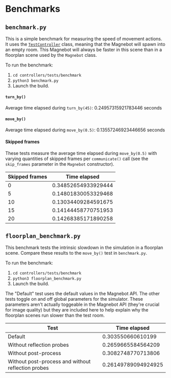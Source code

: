 # Benchmarks

## `benchmark.py`

This is a simple benchmark for measuring the speed of movement actions. It uses the [`TestController`](api/test_controller.md) class, meaning that the Magnebot will spawn into an empty room. This Magnebot will always be faster in this scene than in a floorplan scene used by the `Magnebot` class.

To run the benchmark:

1. `cd controllers/tests/benchmark`
2. `python3 benchmark.py`
3. Launch the build.

#### `turn_by()`

Average time elapsed during `turn_by(45)`: 0.24957315921783446 seconds

#### `move_by()`

Average time elapsed during `move_by(0.5)`: 0.13557246923446656 seconds

#### Skipped frames

These tests measure the average time elapsed during `move_by(0.5)` with varying quantities of skipped frames per `communicate()` call (see the `skip_frames` parameter in the `Magnebot` constructor).

| Skipped frames | Time elapsed |
| --- | --- |
| 0 | 0.34852654933929444 |
| 5 | 0.14801830053329468 |
| 10 | 0.13034409284591675 |
| 15 | 0.14144458770751953 |
| 20 | 0.14268385171890258 |

## `floorplan_benchmark.py`

This benchmark tests the intrinsic slowdown in the simulation in a floorplan scene. Compare these results to the `move_by()` test in `benchmark.py`.

To run the benchmark:

1. `cd controllers/tests/benchmark`
2. `python3 floorplan_benchmark.py`
3. Launch the build.

The "Default" test uses the default values in the Magnebot API. The other tests toggle on and off global parameters for the simulator. These parameters aren't actually toggeable in the Magnebot API (they're crucial for image quality) but they are included here to help explain why the floorplan scenes run slower than the test room. 

| Test                                               | Time elapsed        |
| -------------------------------------------------- | ------------------- |
| Default                                            | 0.303550660610199   |
| Without reflection probes                          | 0.2659665584564209  |
| Without post-process                               | 0.3082748770713806  |
| Without post-process and without reflection probes | 0.26149789094924925 |